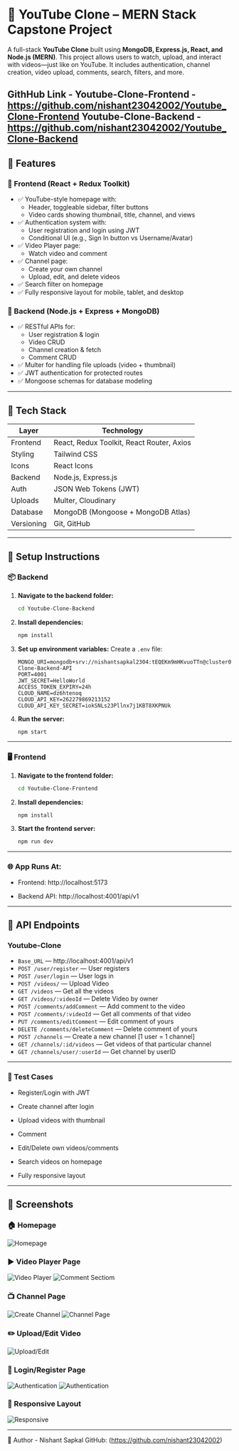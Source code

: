 # 🎥 YouTube Clone – MERN Stack Capstone Project

A full-stack **YouTube Clone** built using **MongoDB, Express.js, React, and Node.js (MERN)**. This project allows users to watch, upload, and interact with videos—just like on YouTube. It includes authentication, channel creation, video upload, comments, search, filters, and more.


GithHub Link - 
Youtube-Clone-Frontend - https://github.com/nishant23042002/Youtube_Clone-Frontend
Youtube-Clone-Backend - https://github.com/nishant23042002/Youtube_Clone-Backend
---

## 🚀 Features

### 🔸 Frontend (React + Redux Toolkit)
- ✅ YouTube-style homepage with:
  - Header, toggleable sidebar, filter buttons
  - Video cards showing thumbnail, title, channel, and views
- ✅ Authentication system with:
  - User registration and login using JWT
  - Conditional UI (e.g., Sign In button vs Username/Avatar)
- ✅ Video Player page:
  - Watch video and comment
- ✅ Channel page:
  - Create your own channel
  - Upload, edit, and delete videos
- ✅ Search filter on homepage
- ✅ Fully responsive layout for mobile, tablet, and desktop

### 🔸 Backend (Node.js + Express + MongoDB)
- ✅ RESTful APIs for:
  - User registration & login
  - Video CRUD
  - Channel creation & fetch
  - Comment CRUD
- ✅ Multer for handling file uploads (video + thumbnail)
- ✅ JWT authentication for protected routes
- ✅ Mongoose schemas for database modeling

---


## 🧰 Tech Stack

| Layer       | Technology                                  |
|-------------|---------------------------------------------|
| Frontend    | React, Redux Toolkit, React Router, Axios   |
| Styling     | Tailwind CSS                                |
| Icons       | React Icons                                 |
| Backend     | Node.js, Express.js                         |
| Auth        | JSON Web Tokens (JWT)                       |
| Uploads     | Multer, Cloudinary                          |
| Database    | MongoDB (Mongoose + MongoDB Atlas)          |
| Versioning  | Git, GitHub                                 |

---




## 🔧 Setup Instructions

### 📦 Backend

1. **Navigate to the backend folder:**
    ```bash
    cd Youtube-Clone-Backend
    ```

2. **Install dependencies:**
    ```bash
    npm install
    ```

3. **Set up environment variables:**
    Create a `.env` file:
    ```.env
    MONGO_URI=mongodb+srv://nishantsapkal2304:tEQEKm9mHKvuoTTn@cluster0.opnffpy.mongodb.net/Youtube-Clone-Backend-API
    PORT=4001
    JWT_SECRET=HelloWorld
    ACCESS_TOKEN_EXPIRY=24h
    CLOUD_NAME=dz6htenoq
    CLOUD_API_KEY=262279869213152
    CLOUD_API_KEY_SECRET=iokSNLs23Pllnx7j1KBT8XKPNUk
    ```

4. **Run the server:**
    ```bash
    npm start
    ```

---

### 🖥️ Frontend

1. **Navigate to the frontend folder:**
    ```bash
    cd Youtube-Clone-Frontend
    ```

2. **Install dependencies:**
    ```bash
    npm install
    ```

3. **Start the frontend server:**
    ```bash
    npm run dev
    ```

---



### 🌐 App Runs At:
- Frontend: http://localhost:5173

- Backend API: http://localhost:4001/api/v1


---

## 📡 API Endpoints

###  Youtube-Clone
- `Base_URL` — http://localhost:4001/api/v1
- `POST /user/register` — User registers
- `POST /user/login` — User logs in
- `POST /videos/` — Upload Video
- `GET /videos` — Get all the videos
- `GET /videos/:videoId` — Delete Video by owner
- `POST /comments/addComment` — Add comment to the video
- `POST /comments/:videoId` — Get all comments of that video
- `PUT /comments/editComment` — Edit comment of yours
- `DELETE /comments/deleteComment` — Delete comment of yours
- `POST /channels` — Create a new channel [1 user = 1 channel]
- `GET /channels/:id/videos` — Get videos of that particular channel
- `GET /channels/user/:userId` — Get channel by userID


---


### 🧪 Test Cases
 - Register/Login with JWT

 - Create channel after login

 - Upload videos with thumbnail

 - Comment

 - Edit/Delete own videos/comments

 - Search videos on homepage

 - Fully responsive layout

---




## 📁 Screenshots

### 🏠 Homepage
![Homepage](./screenshots/homepage.png)

### ▶️ Video Player Page
![Video Player](./screenshots/videoDetails.png)
![Comment Sectiom](./screenshots/commentSection.png)

### 📺 Channel Page
![Create Channel](./screenshots/createChannel.png)
![Channel Page](./screenshots/channelPage.png)

### ✏️ Upload/Edit Video
![Upload/Edit](./screenshots/)

### 🔐 Login/Register Page
![Authentication](./screenshots/register.png)
![Authentication](./screenshots/login.png)

### 📱 Responsive Layout
![Responsive](./screenshots/responsive.png)

---

🙋 Author - Nishant Sapkal
GitHub: (https://github.com/nishant23042002)